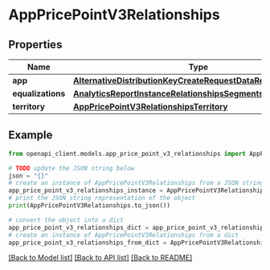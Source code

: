 # AppPricePointV3Relationships


## Properties

Name | Type | Description | Notes
------------ | ------------- | ------------- | -------------
**app** | [**AlternativeDistributionKeyCreateRequestDataRelationshipsApp**](AlternativeDistributionKeyCreateRequestDataRelationshipsApp.md) |  | [optional] 
**equalizations** | [**AnalyticsReportInstanceRelationshipsSegments**](AnalyticsReportInstanceRelationshipsSegments.md) |  | [optional] 
**territory** | [**AppPricePointV3RelationshipsTerritory**](AppPricePointV3RelationshipsTerritory.md) |  | [optional] 

## Example

```python
from openapi_client.models.app_price_point_v3_relationships import AppPricePointV3Relationships

# TODO update the JSON string below
json = "{}"
# create an instance of AppPricePointV3Relationships from a JSON string
app_price_point_v3_relationships_instance = AppPricePointV3Relationships.from_json(json)
# print the JSON string representation of the object
print(AppPricePointV3Relationships.to_json())

# convert the object into a dict
app_price_point_v3_relationships_dict = app_price_point_v3_relationships_instance.to_dict()
# create an instance of AppPricePointV3Relationships from a dict
app_price_point_v3_relationships_from_dict = AppPricePointV3Relationships.from_dict(app_price_point_v3_relationships_dict)
```
[[Back to Model list]](../README.md#documentation-for-models) [[Back to API list]](../README.md#documentation-for-api-endpoints) [[Back to README]](../README.md)


